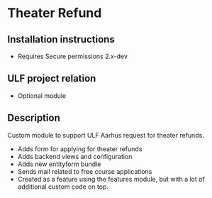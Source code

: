# Theater Refund

## Installation instructions
- Requires Secure permissions 2.x-dev

## ULF project relation
- Optional module

## Description
Custom module to support ULF Aarhus request for theater refunds.
  - Adds form for applying for theater refunds
  - Adds backend views and configuration
  - Adds new entityform bundle
  - Sends mail related to free course applications
  - Created as a feature using the features module, but with a lot of
  additional custom code on top.
